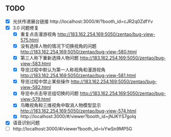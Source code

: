 ## TODO

- [x] 光伏传递展台链接
http://localhost:3000/#/?booth_id=cJR2q0ZdfYv
- [x] 3.0 问题修复
	- [x] 重复点击漫游视角 http://183.162.254.169:5050/zentao/bug-view-575.html
	- [x] 没有选择人物的情况下切换视角的问题 http://183.162.254.169:5050/zentao/bug-view-580.html
	- [x] 第三人称下重新选择人物问题 http://183.162.254.169:5050/zentao/bug-view-583.html
	- [x] 导览过程中默认为第一人称视角和漫游视角 http://183.162.254.169:5050/zentao/bug-view-581.html
	- [x] 导览过程中禁止某些操作 http://183.162.254.169:5050/zentao/bug-view-582.html
	- [x] 导览中点击导览组切换的问题 http://183.162.254.169:5050/zentao/bug-view-579.html
	- [x] 鸟瞰视角和三维视角中取消人物模型显示 http://183.162.254.169:5050/zentao/bug-view-574.html
	- [x] http://localhost:3000/#/viewer?booth_id=jNJKYS7goIq
- [x] 语音识别问题
- [ ] http://localhost:3000/#/viewer?booth_id=ivYwSn9MP5G